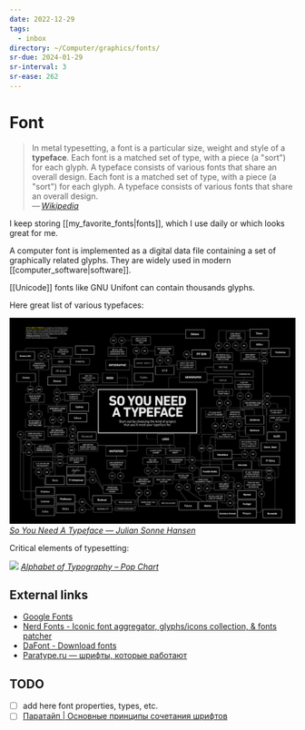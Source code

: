 ```yaml
---
date: 2022-12-29
tags:
  - inbox
directory: ~/Computer/graphics/fonts/
sr-due: 2024-01-29
sr-interval: 3
sr-ease: 262
---
```


# Font

> In metal typesetting, a font is a particular size, weight and style of a
> **typeface**. Each font is a matched set of type, with a piece (a "sort") for
> each glyph. A typeface consists of various fonts that share an overall design.
> Each font is a matched set of type, with a piece (a "sort") for each glyph. A
> typeface consists of various fonts that share an overall design.\
> — <cite>[Wikipedia](https://en.wikipedia.org/wiki/Font)</cite>

I keep storing [[my_favorite_fonts|fonts]], which I use daily or which looks
great for me.

A computer font is implemented as a digital data file containing a set of
graphically related glyphs. They are widely used in modern
[[computer_software|software]].

[[Unicode]] fonts like GNU Unifont can contain thousands glyphs.

Here great list of various typefaces:

![So you need a Typeface](img/So_You_Need_A_Typeface.jpg)
_[So You Need A Typeface — Julian Sonne Hansen](https://julianhansen.com/soyouneedatypeface)_

Critical elements of typesetting:

![](img/Alphabet_of_Typography.webp)
_[Alphabet of Typography – Pop Chart](https://popchart.co/products/alphabet-of-typography)_

## External links

- [Google Fonts](https://fonts.google.com/)
- [Nerd Fonts - Iconic font aggregator, glyphs/icons collection, & fonts patcher](https://www.nerdfonts.com/)
- [DaFont - Download fonts](https://www.dafont.com/)
- [Paratype.ru — шрифты, которые работают](https://www.paratype.ru/)

## TODO

- [ ] add here font properties, types, etc.
- [ ] [Паратайп | Основные принципы сочетания шрифтов](http://rus.paratype.ru/pairing-typefaces)
